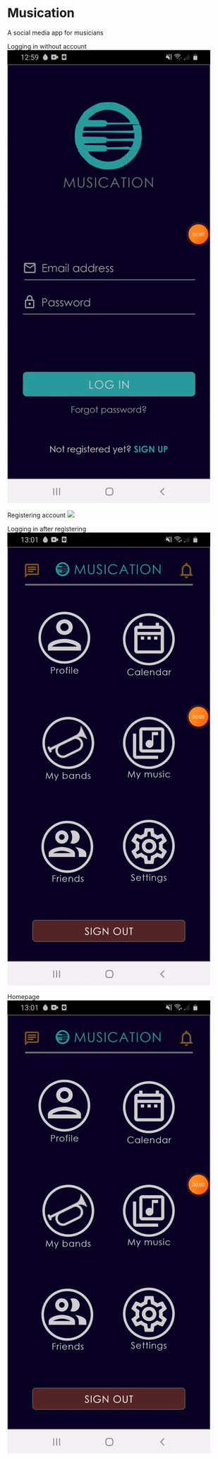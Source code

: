 # Musication
A social media app for musicians

Logging in without account
![](login_fail_gif.gif)

Registering account
![](musication_register_gif.gif)

Logging in after registering
![](login_success_gif.gif)

Homepage
![](musication_home_gif.gif)
